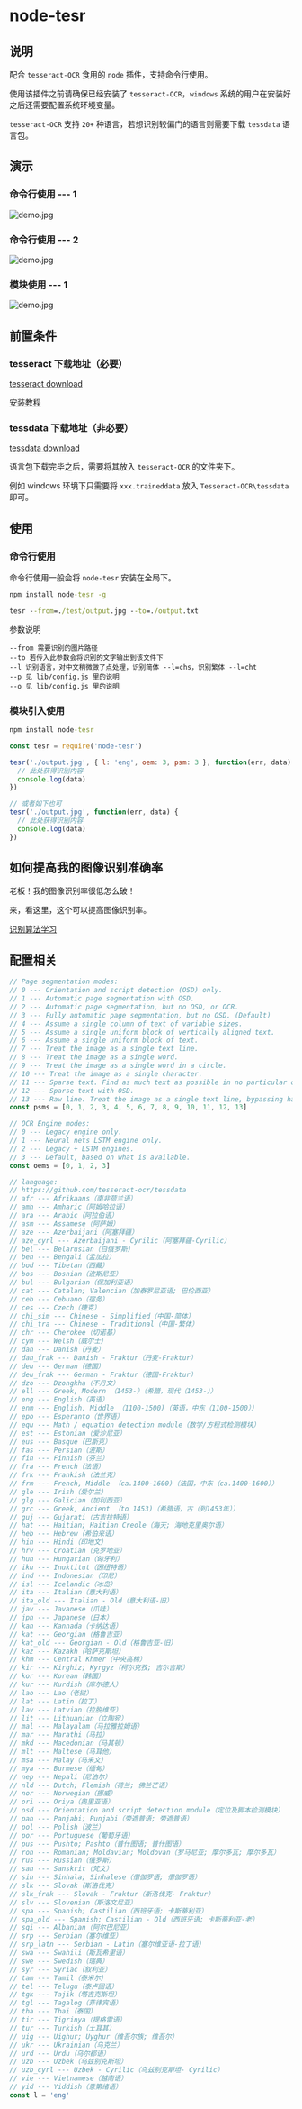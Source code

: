 # node-tesr

## 说明

配合 `tesseract-OCR` 食用的 `node` 插件，支持命令行使用。

使用该插件之前请确保已经安装了 `tesseract-OCR`，`windows` 系统的用户在安装好之后还需要配置系统环境变量。

`tesseract-OCR` 支持 `20+` 种语言，若想识别较偏门的语言则需要下载 `tessdata` 语言包。

## 演示

### 命令行使用 --- 1

![demo.jpg](https://i.loli.net/2019/03/14/5c89b9278d9d5.jpg)

### 命令行使用 --- 2

![demo.jpg](https://i.loli.net/2019/03/14/5c89b9296e4d5.jpg)

### 模块使用 --- 1

![demo.jpg](https://i.loli.net/2019/03/14/5c89b927b22a5.jpg)

## 前置条件

### tesseract 下载地址（必要）

[tesseract download](https://github.com/tesseract-ocr/tesseract/wiki/Downloads)

[安装教程](https://jingyan.baidu.com/article/219f4bf788addfde442d38fe.html)

### tessdata 下载地址（非必要）

[tessdata download](https://github.com/tesseract-ocr/tessdata)

语言包下载完毕之后，需要将其放入 `tesseract-OCR` 的文件夹下。

例如 windows 环境下只需要将 `xxx.traineddata` 放入 `Tesseract-OCR\tessdata` 即可。

## 使用

### 命令行使用

命令行使用一般会将 `node-tesr` 安装在全局下。

```cmd
npm install node-tesr -g
```

```cmd
tesr --from=./test/output.jpg --to=./output.txt
```

参数说明

```
--from 需要识别的图片路径
--to 若传入此参数会将识别的文字输出到该文件下
--l 识别语言，对中文稍微做了点处理，识别简体 --l=chs，识别繁体 --l=cht
--p 见 lib/config.js 里的说明
--o 见 lib/config.js 里的说明
```

### 模块引入使用

```cmd
npm install node-tesr
```

```javascript
const tesr = require('node-tesr')

tesr('./output.jpg', { l: 'eng', oem: 3, psm: 3 }, function(err, data) {
  // 此处获得识别内容
  console.log(data)
})

// 或者如下也可
tesr('./output.jpg', function(err, data) {
  // 此处获得识别内容
  console.log(data)
})
```

## 如何提高我的图像识别准确率

老板！我的图像识别率很低怎么破！

来，看这里，这个可以提高图像识别率。

[识别算法学习](https://blog.csdn.net/xiaojun111111/article/details/54377154)

## 配置相关

```javascript
// Page segmentation modes:
// 0 --- Orientation and script detection (OSD) only.
// 1 --- Automatic page segmentation with OSD.
// 2 --- Automatic page segmentation, but no OSD, or OCR.
// 3 --- Fully automatic page segmentation, but no OSD. (Default)
// 4 --- Assume a single column of text of variable sizes.
// 5 --- Assume a single uniform block of vertically aligned text.
// 6 --- Assume a single uniform block of text.
// 7 --- Treat the image as a single text line.
// 8 --- Treat the image as a single word.
// 9 --- Treat the image as a single word in a circle.
// 10 --- Treat the image as a single character.
// 11 --- Sparse text. Find as much text as possible in no particular order.
// 12 --- Sparse text with OSD.
// 13 --- Raw line. Treat the image as a single text line, bypassing hacks that are Tesseract-specific.
const psms = [0, 1, 2, 3, 4, 5, 6, 7, 8, 9, 10, 11, 12, 13]

// OCR Engine modes:
// 0 --- Legacy engine only.
// 1 --- Neural nets LSTM engine only.
// 2 --- Legacy + LSTM engines.
// 3 --- Default, based on what is available.
const oems = [0, 1, 2, 3]

// language:
// https://github.com/tesseract-ocr/tessdata
// afr --- Afrikaans（南非荷兰语）
// amh --- Amharic（阿姆哈拉语）
// ara --- Arabic（阿拉伯语）
// asm --- Assamese（阿萨姆）
// aze --- Azerbaijani（阿塞拜疆）
// aze_cyrl --- Azerbaijani - Cyrilic（阿塞拜疆-Cyrilic）
// bel --- Belarusian（白俄罗斯）
// ben --- Bengali（孟加拉）
// bod --- Tibetan（西藏）
// bos --- Bosnian（波斯尼亚）
// bul --- Bulgarian（保加利亚语）
// cat --- Catalan; Valencian（加泰罗尼亚语; 巴伦西亚）
// ceb --- Cebuano（宿务）
// ces --- Czech（捷克）
// chi_sim --- Chinese - Simplified（中国-简体）
// chi_tra --- Chinese - Traditional（中国-繁体）
// chr --- Cherokee（切诺基）
// cym --- Welsh（威尔士）
// dan --- Danish（丹麦）
// dan_frak --- Danish - Fraktur（丹麦-Fraktur）
// deu --- German（德国）
// deu_frak --- German - Fraktur（德国-Fraktur）
// dzo --- Dzongkha（不丹文）
// ell --- Greek, Modern （1453-）（希腊，现代（1453-））
// eng --- English（英语）
// enm --- English, Middle （1100-1500)（英语，中东（1100-1500））
// epo --- Esperanto（世界语）
// equ --- Math / equation detection module（数学/方程式检测模块）
// est --- Estonian（爱沙尼亚）
// eus --- Basque（巴斯克）
// fas --- Persian（波斯）
// fin --- Finnish（芬兰）
// fra --- French（法语）
// frk --- Frankish（法兰克）
// frm --- French, Middle （ca.1400-1600)（法国，中东（ca.1400-1600））
// gle --- Irish（爱尔兰）
// glg --- Galician（加利西亚）
// grc --- Greek, Ancient （to 1453)（希腊语，古（到1453年））
// guj --- Gujarati（古吉拉特语）
// hat --- Haitian; Haitian Creole（海天; 海地克里奥尔语）
// heb --- Hebrew（希伯来语）
// hin --- Hindi（印地文）
// hrv --- Croatian（克罗地亚）
// hun --- Hungarian（匈牙利）
// iku --- Inuktitut（因纽特语）
// ind --- Indonesian（印尼）
// isl --- Icelandic（冰岛）
// ita --- Italian（意大利语）
// ita_old --- Italian - Old（意大利语-旧）
// jav --- Javanese（爪哇）
// jpn --- Japanese（日本）
// kan --- Kannada（卡纳达语）
// kat --- Georgian（格鲁吉亚）
// kat_old --- Georgian - Old（格鲁吉亚-旧）
// kaz --- Kazakh（哈萨克斯坦）
// khm --- Central Khmer（中央高棉）
// kir --- Kirghiz; Kyrgyz（柯尔克孜; 吉尔吉斯）
// kor --- Korean（韩国）
// kur --- Kurdish（库尔德人）
// lao --- Lao（老挝）
// lat --- Latin（拉丁）
// lav --- Latvian（拉脱维亚）
// lit --- Lithuanian（立陶宛）
// mal --- Malayalam（马拉雅拉姆语）
// mar --- Marathi（马拉）
// mkd --- Macedonian（马其顿）
// mlt --- Maltese（马耳他）
// msa --- Malay（马来文）
// mya --- Burmese（缅甸）
// nep --- Nepali（尼泊尔）
// nld --- Dutch; Flemish（荷兰; 佛兰芒语）
// nor --- Norwegian（挪威）
// ori --- Oriya（奥里亚语）
// osd --- Orientation and script detection module（定位及脚本检测模块）
// pan --- Panjabi; Punjabi（旁遮普语; 旁遮普语）
// pol --- Polish（波兰）
// por --- Portuguese（葡萄牙语）
// pus --- Pushto; Pashto（普什图语; 普什图语）
// ron --- Romanian; Moldavian; Moldovan（罗马尼亚; 摩尔多瓦; 摩尔多瓦）
// rus --- Russian（俄罗斯）
// san --- Sanskrit（梵文）
// sin --- Sinhala; Sinhalese（僧伽罗语; 僧伽罗语）
// slk --- Slovak（斯洛伐克）
// slk_frak --- Slovak - Fraktur（斯洛伐克- Fraktur）
// slv --- Slovenian（斯洛文尼亚）
// spa --- Spanish; Castilian（西班牙语; 卡斯蒂利亚）
// spa_old --- Spanish; Castilian - Old（西班牙语; 卡斯蒂利亚-老）
// sqi --- Albanian（阿尔巴尼亚）
// srp --- Serbian（塞尔维亚）
// srp_latn --- Serbian - Latin（塞尔维亚语-拉丁语）
// swa --- Swahili（斯瓦希里语）
// swe --- Swedish（瑞典）
// syr --- Syriac（叙利亚）
// tam --- Tamil（泰米尔）
// tel --- Telugu（泰卢固语）
// tgk --- Tajik（塔吉克斯坦）
// tgl --- Tagalog（菲律宾语）
// tha --- Thai（泰国）
// tir --- Tigrinya（提格雷语）
// tur --- Turkish（土耳其）
// uig --- Uighur; Uyghur（维吾尔族; 维吾尔）
// ukr --- Ukrainian（乌克兰）
// urd --- Urdu（乌尔都语）
// uzb --- Uzbek（乌兹别克斯坦）
// uzb_cyrl --- Uzbek - Cyrilic（乌兹别克斯坦- Cyrilic）
// vie --- Vietnamese（越南语）
// yid --- Yiddish（意第绪语）
const l = 'eng'
```
